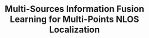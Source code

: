 ---
authors:
  - name: Bohao Wang
    url: ""
  - name:  Fenghao Zhu
    url: ""
  - name: Mengbing Liu
    url: https://liumengbing.com/
  - name: Chongwen Huang
    url: ""
  - name: Qianqian Yang
    url: "" 
  - name: Ahmed Alhammadi
    url: ""
  - name: Zhaoyang Zhang
    url: ""
  - name: Mérouane Debbah
    url: ""
published_place:  IEEE 99th Vehicular Technology Conference
published_year: 2024
published_month: 6
tags:
    - Wireless Communications
paper_id: "qjMakFHDy7sC"
title: 'Multi-Sources Information Fusion Learning for Multi-Points NLOS Localization'
slug: Multi-Sources-Information-Fusion-Learning-for-Multi-Points-NLOS-Localization
og_image: /pubs/WCL-2022/WCL.png
featured: false
bibtex:
  |-
    @inproceedings{wang2024multi,
      title={Multi-Sources Information Fusion Learning for Multi-Points NLOS Localization},
      author={Wang, Bohao and Zhu, Fenghao and Liu, Mengbing and Huang, Chongwen and Yang, Qianqian and Alhammadi, Ahmed and Zhang, Zhaoyang and Debba, M{\'e}rouane},
      booktitle={2024 IEEE 99th Vehicular Technology Conference (VTC2024-Spring)},
      pages={1--6},
      year={2024},
      organization={IEEE}
    }
homepage: https://ieeexplore.ieee.org/abstract/document/10683036 
links:
  - name: arXiv
    url: https://arxiv.org/pdf/2401.12538
  # - name: IEEE XPlore
  #   url: https://ieeexplore.ieee.org/abstract/document/10683036
---
